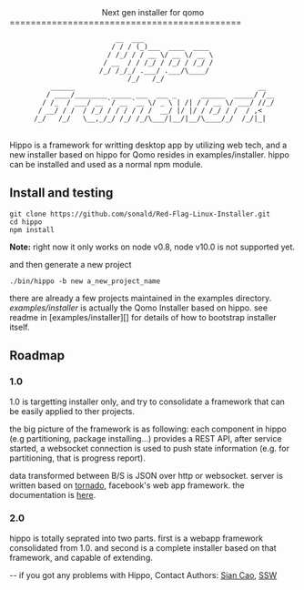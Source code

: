 <center>Next gen installer for qomo</center>
============================================

                              __  ___                 
                             / / / (_)___  ____  ____ 
                            / /_/ / / __ \/ __ \/ __ \
                           / __  / / /_/ / /_/ / /_/ /
                          /_/ /_/_/ .___/ .___/\____/ 
                                 /_/   /_/            
              ______                                             __  
             / ____/________ _____ ___  ___ _      ______  _____/ /__
            / /_  / ___/ __ `/ __ `__ \/ _ \ | /| / / __ \/ ___/ //_/
           / __/ / /  / /_/ / / / / / /  __/ |/ |/ / /_/ / /  / ,<   
          /_/   /_/   \__,_/_/ /_/ /_/\___/|__/|__/\____/_/  /_/|_|  


<br>
Hippo is a framework for writting desktop app by utilizing web tech, and a new installer based on hippo for Qomo resides in examples/installer. hippo can be installed and used as a normal npm module.


Install and testing
-----
```
git clone https://github.com/sonald/Red-Flag-Linux-Installer.git 
cd hippo
npm install
```
**Note:** right now it only works on node v0.8, node v10.0 is not supported yet.
 
and then generate a new project

```
./bin/hippo -b new a_new_project_name
```

there are already a few projects maintained in the examples directory. *examples/installer* is actually the Qomo Installer based on hippo. see readme in [examples/installer][] for details of how to bootstrap installer itself.

Roadmap
-------

### 1.0

1.0 is targetting installer only, and try to consolidate a framework
that can be easily applied to ther projects.

the big picture of the framework is as following:
each component in hippo (e.g partitioning, package installing...) 
provides a REST API, after service started, a websocket connection is 
used to push state information (e.g. for partitioning, that is progress
report).

data transformed between B/S is JSON over http or websocket.
server is written based on [tornado][0], facebook's web app framework.
the documentation is [here][1].

### 2.0

hippo is totally seprated into two parts. first is a webapp framework 
consolidated from 1.0. and second is a complete installer based on that
framework, and capable of extending.

--
if you got any problems with Hippo, 
Contact Authors: [Sian Cao](mailto:yinshuiboy@gmail.com),
 [SSW](mailto:shensuwen@redflag-linux.com)

[0]: https://github.com/facebook/tornado/
[1]: http://www.tornadoweb.org/documentation/index.html
